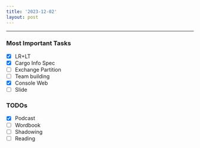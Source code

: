 ```yaml
---
title: '2023-12-02'
layout: post
---
```


---

### Most Important Tasks

- [x] LR+LT
- [x] Cargo Info Spec
- [ ] Exchange Partition
- [ ] Team building
- [x] Console Web
- [ ] Slide

### TODOs

- [x] Podcast
- [ ] Wordbook
- [ ] Shadowing
- [ ] Reading

